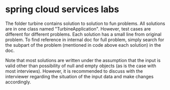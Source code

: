 # spring cloud services labs

The folder turbine contains solution to solution to fun problems. All solutions are in one class named "TurbineApplication". However, test cases are different for different problems. Each solution has a small line from original problem. To find reference in internal doc for full problem, simply search for the subpart of the problem (mentioned in code above each solution) in the doc.


Note that most solutions are written under the assumption that the input is valid other than possibility of null and empty objects (as is the case with most interviews). However, it is recommended to discuss with the interviewer regarding the situation of the input data and make changes accordingly. 
